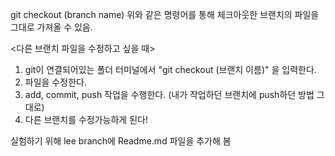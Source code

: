 git checkout (branch name)
위와 같은 명령어를 통해 체크아웃한 브랜치의 파일을 그대로 가져올 수 있음.

<다른 브랜치 파일을 수정하고 싶을 때>
1. git이 연결되어있는 폴더 터미널에서 "git checkout (브랜치 이름)" 을 입력한다.
2. 파일을 수정한다.
3. add, commit, push 작업을 수행한다. (내가 작업하던 브랜치에 push하던 방법 그대로)
4. 다른 브랜치를 수정가능하게 된다!

실험하기 위해 lee branch에 Readme.md 파일을 추가해 봄